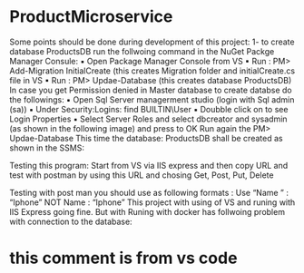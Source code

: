 # ProductMicroservice
Some points should be done during development of this project:
1- to create database ProductsDB run the follwoing command in the NuGet Packge
Manager Consule:
▪ Open Package Manager Console from VS
▪ Run : PM> Add-Migration InitialCreate (this creates Migration folder and
initialCreate.cs file in VS
▪ Run : PM> Updae-Database (this creates database ProductsDB)
In case you get Permission denied in Master database to create databse do the followings:
▪ Open Sql Server managerment studio (login with Sql admin (sa))
▪ Under Security:Logins: find BUILTIN\User
▪ Doubble click on to see Login Properties
▪ Select Server Roles and select dbcreator and sysadmin (as shown in the following
image) and press to OK 
Run again the PM> Updae-Database
This time the database: ProductsDB shall be created as shown in the SSMS:

Testing this program:
Start from VS via IIS express and then copy URL and test with postman by using this URL and chosing  Get, Post, Put, Delete


Testing with post man you should use as following formats :
Use “Name ” : “Iphone” NOT Name : “Iphone”
This project with using of VS and runing with IIS Express going fine.
But with Runing with docker has follwoing problem with connection to the database:
# this comment is from vs code

